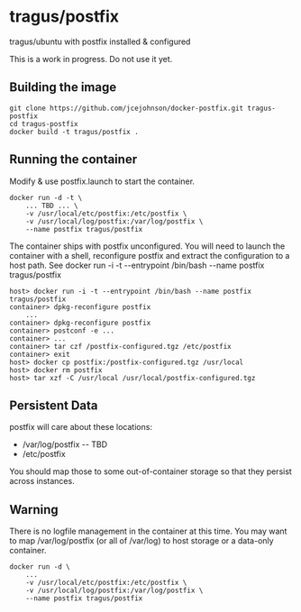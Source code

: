 # tragus/postfix
tragus/ubuntu with postfix installed & configured

This is a work in progress. Do not use it yet.

## Building the image

```
git clone https://github.com/jcejohnson/docker-postfix.git tragus-postfix
cd tragus-postfix
docker build -t tragus/postfix .
```

## Running the container

Modify & use postfix.launch to start the container.

```
docker run -d -t \
    ... TBD ... \
    -v /usr/local/etc/postfix:/etc/postfix \
    -v /usr/local/log/postfix:/var/log/postfix \
    --name postfix tragus/postfix
```

The container ships with postfix unconfigured. You will need to launch the container
with a shell, reconfigure postfix and extract the configuration to a host path.
See docker run -i -t --entrypoint /bin/bash --name postfix tragus/postfix

```
host> docker run -i -t --entrypoint /bin/bash --name postfix tragus/postfix
container> dpkg-reconfigure postfix
    ...
container> dpkg-reconfigure postfix
container> postconf -e ...
container> ...
container> tar czf /postfix-configured.tgz /etc/postfix
container> exit
host> docker cp postfix:/postfix-configured.tgz /usr/local
host> docker rm postfix
host> tar xzf -C /usr/local /usr/local/postfix-configured.tgz
```

## Persistent Data

postfix will care about these locations:

- /var/log/postfix -- TBD
- /etc/postfix

You should map those to some out-of-container storage so that they persist across instances.

## Warning

There is no logfile management in the container at this time.
You may want to map /var/log/postfix (or all of /var/log) to
host storage or a data-only container.

```
docker run -d \
    ...
    -v /usr/local/etc/postfix:/etc/postfix \
    -v /usr/local/log/postfix:/var/log/postfix \
    --name postfix tragus/postfix
```

